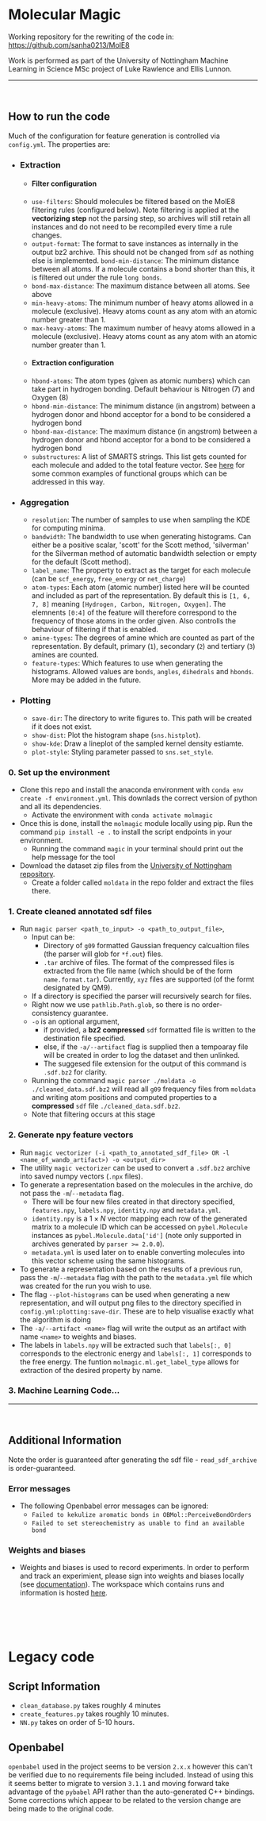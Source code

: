 # Molecular Magic

Working repository for the rewriting of the code in: https://github.com/sanha0213/MolE8

Work is performed as part of the University of Nottingham Machine Learning in Science MSc project of Luke Rawlence and Ellis Lunnon.
****
</br>

## How to run the code
Much of the configuration for feature generation is controlled via `config.yml`. The properties are:
- ### Extraction
  - #### Filter configuration
  - `use-filters`: Should molecules be filtered based on the MolE8 filtering rules (configured below). Note filtering is applied at the **vectorizing step** not the parsing step, so archives will still retain all instances and do not need to be recompiled every time a rule changes.
  - `output-format`: The format to save instances as internally in the output bz2 archive. This should not be changed from `sdf` as nothing else is implemented.
  `bond-min-distance`: The minimum distance between all atoms. If a molecule contains a bond shorter than this, it is filtered out under the rule `long bonds`.
  - `bond-max-distance`: The maximum distance between all atoms. See above
  - `min-heavy-atoms`: The minimum number of heavy atoms allowed in a molecule (exclusive). Heavy atoms count as any atom with an atomic number greater than 1.
  - `max-heavy-atoms`: The maximum number of heavy atoms allowed in a molecule (exclusive). Heavy atoms count as any atom with an atomic number greater than 1.
  - #### Extraction configuration
  - `hbond-atoms`: The atom types (given as atomic numbers) which can take part in hydrogen bonding. Default behaviour is Nitrogen (7) and Oxygen (8)
  - `hbond-min-distance`: The minimum distance (in angstrom) between a hydrogen donor and hbond acceptor for a bond to be considered a hydrogen bond
  - `hbond-max-distance`: The maximum distance (in angstrom) between a hydrogen donor and hbond acceptor for a bond to be considered a hydrogen bond
  - `substructures`: A list of SMARTS strings. This list gets counted for each molecule and added to the total feature vector. See [here](https://www.daylight.com/dayhtml_tutorials/languages/smarts/smarts_examples.html) for some common examples of functional groups which can be addressed in this way.
- ### Aggregation
  - `resolution`: The number of samples to use when sampling the KDE for computing minima.
  - `bandwidth`: The bandwidth to use when generating histograms. Can either be a positive scalar, 'scott' for the Scott method, 'silverman' for the Silverman method of automatic bandwidth selection or empty for the default (Scott method).
  - `label_name`: The property to extract as the target for each molecule (can be `scf_energy`, `free_energy` or `net_charge`)
  - `atom-types`: Each atom (atomic number) listed here will be counted and included as part of the representation. By default this is `[1, 6, 7, 8]` meaning `[Hydrogen, Carbon, Nitrogen, Oxygen]`. The elemnents `[0:4]` of the feature will therefore correspond to the frequency of those atoms in the order given. Also controlls the behaviour of filtering if that is enabled.
  - `amine-types`: The degrees of amine which are counted as part of the representation. By default, primary (`1`), secondary (`2`) and tertiary (`3`) amines are counted.
  - `feature-types`: Which features to use when generating the histograms. Allowed values are `bonds`, `angles`, `dihedrals` and `hbonds`. More may be added in the future.
- ### Plotting
  - `save-dir`: The directory to write figures to. This path will be created if it does not exist.
  - `show-dist`: Plot the histogram shape (`sns.histplot`).
  - `show-kde`: Draw a lineplot of the sampled kernel density estiamte.
  - `plot-style`: Styling parameter passed to `sns.set_style`.

### 0. Set up the environment
- Clone this repo and install the anaconda environment with `conda env create -f environment.yml`. This downlads the correct version of python and all its dependencies.
  - Activate the environment with `conda activate molmagic`
- Once this is done, install the `molmagic` module locally using pip. Run the command `pip install -e .` to install the script endpoints in your environment.
  - Running the command `magic` in your terminal should print out the help message for the tool
- Download the dataset zip files from the [University of Nottingham repository](https://unow.nottingham.ac.uk/handle/internal/9356?show=full).
  - Create a folder called `moldata` in the repo folder and extract the files there.
### 1. Create cleaned annotated sdf files
- Run `magic parser <path_to_input> -o <path_to_output_file>`,
  - Input can be:
    - Directory of `g09` formatted Gaussian frequency calcualtion files (the parser will glob for `*f.out`) files.
    - `.tar` archive of files. The format of the compressed files is extracted from the file name (which should be of the form `name.format.tar`). Currently, `xyz` files are supported (of the formt designated by QM9).
  - If a directory is specified the parser will recursively search for files.
  - Right now we use `pathlib.Path.glob`, so there is no order-consistency guarantee.
  - `-o` is an optional argument,
    - if provided, a **bz2 compressed** `sdf` formatted file is written to the destination file specified.
    - else, if the `-a/--artifact` flag is supplied then a tempoaray file will be created in order to log the dataset and then unlinked.
    <!-- - else, the **uncompressed** `sdf` formatted data will be written to `stdout`. -->
    - The suggesed file extension for the output of this command is `.sdf.bz2` for clarity.
  - Running the command `magic parser ./moldata -o ./cleaned_data.sdf.bz2` will read all `g09` frequency files from `moldata` and writing atom positions and computed properties to a **compressed** `sdf` file `./cleaned_data.sdf.bz2`.
  - Note that filtering occurs at this stage
  <!-- - Running the command `magic parser ./moldata > output.sdf` will write an **uncompressed** sdf file `output.sdf` as we are making use of the shell redirection tricks. -->
### 2. Generate npy feature vectors
- Run `magic vectorizer (-i <path_to_annotated_sdf_file> OR -l <name_of_wandb_artifact>) -o <output_dir>`
- The utility `magic vectorizer` can be used to convert a `.sdf.bz2` archive into saved numpy vectors (`.npx` files).
- To generate a representation based on the molecules in the archive, do not pass the `-m`/`--metadata` flag.
  - There will be four new files created in that directory specified, `features.npy`, `labels.npy`, `identity.npy` and `metadata.yml`.
  - `identity.npy` is a $1\times N$ vector mapping each row of the generated matrix to a molecule ID which can be accessed on `pybel.Molecule` instances as `pybel.Molecule.data['id']` (note only supported in archives generated by `parser >= 2.0.0`).
  - `metadata.yml` is used later on to enable converting molecules into this vector scheme using the same histograms.
- To generate a representation based on the results of a previous run, pass the `-m`/`--metadata` flag with the path to the `metadata.yml` file which was created for the run you wish to use.
- The flag `--plot-histograms` can be used when generating a new representation, and will output png files to the directory specified in `config.yml:plotting:save-dir`. These are to help visualise exactly what the algorithm is doing
- The `-a/--artifact <name>` flag will write the output as an artifact with name `<name>` to weights and biases.
- The labels in `labels.npy` will be extracted such that `labels[:, 0]` corresponds to the electronic energy and `labels[:, 1]` corresponds to the free energy. The funtion `molmagic.ml.get_label_type` allows for extraction of the desired property by name.
### 3. Machine Learning Code...

----
</br>

## Additional Information
<!-- ### `molmagic` usage
- Run `molmagic -h` for a list of subcommands.
- The database cleaning can be invoked with `molmagic parser -i <input directory> -o <output archive>`. -->
Note the order is guaranteed after generating the sdf file - `read_sdf_archive` is order-guaranteed.
### Error messages
- The following Openbabel error messages can be ignored: 
  - `Failed to kekulize aromatic bonds in OBMol::PerceiveBondOrders`
  - `Failed to set stereochemistry as unable to find an available bond`

<!-- ### Tests
- Tests can be run with pytest (`python3 -m pytest`). -->

### Weights and biases
- Weights and biases is used to record experiments. In order to perform and track an experimient, please sign into weights and biases locally (see [documentation](https://docs.wandb.ai/)).
The workspace which contains runs and information is hosted [here](https://wandb.ai/molecular-magicians/MolecularMagic).

</br></br></br>

# Legacy code
## Script Information
- `clean_database.py` takes roughly 4 minutes
- `create_features.py` takes roughly 10 minutes.
- `NN.py` takes on order of 5-10 hours.
## Openbabel
`openbabel` used in the project seems to be version `2.x.x` however this can't be verified due to no requirements file being included. Instead of using this it seems better to migrate to version `3.1.1` and moving forward take advantage of the `pybabel` API rather than the auto-generated C++ bindings. Some corrections which appear to be related to the version change are being made to the original code.

<!-- - Install Git LFS (https://git-lfs.github.com/) and run the following commands in the local git folder:
  - `git lfs install`
  - `git lfs fetch`
  - `git lfs pull` -->

<!-- ## Visualisation of Results
- Tensorboard can be installed to the conda environment using the following command:
  - `conda install -c conda-forge tensorboard`
- Tensorboard logs can be visualised using the following command:
  - `tensorboard --logdir=./`
- NN logs are store in `./static_data/NN_rewrite`.
- TO-DO: Define weights and biases setup and usage -->